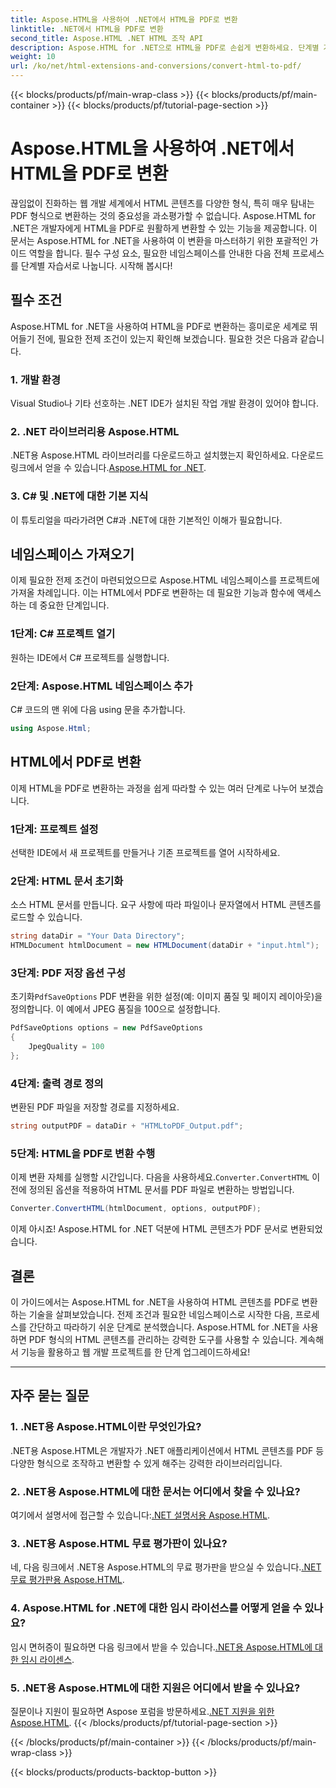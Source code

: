 ```yaml
---
title: Aspose.HTML을 사용하여 .NET에서 HTML을 PDF로 변환
linktitle: .NET에서 HTML을 PDF로 변환
second_title: Aspose.HTML .NET HTML 조작 API
description: Aspose.HTML for .NET으로 HTML을 PDF로 손쉽게 변환하세요. 단계별 가이드를 따라 HTML-PDF 변환의 힘을 활용하세요.
weight: 10
url: /ko/net/html-extensions-and-conversions/convert-html-to-pdf/
---
```


{{< blocks/products/pf/main-wrap-class >}}
{{< blocks/products/pf/main-container >}}
{{< blocks/products/pf/tutorial-page-section >}}

# Aspose.HTML을 사용하여 .NET에서 HTML을 PDF로 변환


끊임없이 진화하는 웹 개발 세계에서 HTML 콘텐츠를 다양한 형식, 특히 매우 탐내는 PDF 형식으로 변환하는 것의 중요성을 과소평가할 수 없습니다. Aspose.HTML for .NET은 개발자에게 HTML을 PDF로 원활하게 변환할 수 있는 기능을 제공합니다. 이 문서는 Aspose.HTML for .NET을 사용하여 이 변환을 마스터하기 위한 포괄적인 가이드 역할을 합니다. 필수 구성 요소, 필요한 네임스페이스를 안내한 다음 전체 프로세스를 단계별 자습서로 나눕니다. 시작해 봅시다!

## 필수 조건

Aspose.HTML for .NET을 사용하여 HTML을 PDF로 변환하는 흥미로운 세계로 뛰어들기 전에, 필요한 전제 조건이 있는지 확인해 보겠습니다. 필요한 것은 다음과 같습니다.

### 1. 개발 환경

Visual Studio나 기타 선호하는 .NET IDE가 설치된 작업 개발 환경이 있어야 합니다.

### 2. .NET 라이브러리용 Aspose.HTML

.NET용 Aspose.HTML 라이브러리를 다운로드하고 설치했는지 확인하세요. 다운로드 링크에서 얻을 수 있습니다.[Aspose.HTML for .NET](https://releases.aspose.com/html/net/).

### 3. C# 및 .NET에 대한 기본 지식

이 튜토리얼을 따라가려면 C#과 .NET에 대한 기본적인 이해가 필요합니다.

## 네임스페이스 가져오기

이제 필요한 전제 조건이 마련되었으므로 Aspose.HTML 네임스페이스를 프로젝트에 가져올 차례입니다. 이는 HTML에서 PDF로 변환하는 데 필요한 기능과 함수에 액세스하는 데 중요한 단계입니다.

### 1단계: C# 프로젝트 열기

원하는 IDE에서 C# 프로젝트를 실행합니다.

### 2단계: Aspose.HTML 네임스페이스 추가

C# 코드의 맨 위에 다음 using 문을 추가합니다.

```csharp
using Aspose.Html;
```

## HTML에서 PDF로 변환

이제 HTML을 PDF로 변환하는 과정을 쉽게 따라할 수 있는 여러 단계로 나누어 보겠습니다.

### 1단계: 프로젝트 설정

선택한 IDE에서 새 프로젝트를 만들거나 기존 프로젝트를 열어 시작하세요.

### 2단계: HTML 문서 초기화

소스 HTML 문서를 만듭니다. 요구 사항에 따라 파일이나 문자열에서 HTML 콘텐츠를 로드할 수 있습니다.

```csharp
string dataDir = "Your Data Directory";
HTMLDocument htmlDocument = new HTMLDocument(dataDir + "input.html");
```

### 3단계: PDF 저장 옵션 구성

 초기화`PdfSaveOptions` PDF 변환을 위한 설정(예: 이미지 품질 및 페이지 레이아웃)을 정의합니다. 이 예에서 JPEG 품질을 100으로 설정합니다.

```csharp
PdfSaveOptions options = new PdfSaveOptions
{
    JpegQuality = 100
};
```

### 4단계: 출력 경로 정의

변환된 PDF 파일을 저장할 경로를 지정하세요.

```csharp
string outputPDF = dataDir + "HTMLtoPDF_Output.pdf";
```

### 5단계: HTML을 PDF로 변환 수행

 이제 변환 자체를 실행할 시간입니다. 다음을 사용하세요.`Converter.ConvertHTML` 이전에 정의된 옵션을 적용하여 HTML 문서를 PDF 파일로 변환하는 방법입니다.

```csharp
Converter.ConvertHTML(htmlDocument, options, outputPDF);
```

이제 아시죠! Aspose.HTML for .NET 덕분에 HTML 콘텐츠가 PDF 문서로 변환되었습니다.

## 결론

이 가이드에서는 Aspose.HTML for .NET을 사용하여 HTML 콘텐츠를 PDF로 변환하는 기술을 살펴보았습니다. 전제 조건과 필요한 네임스페이스로 시작한 다음, 프로세스를 간단하고 따라하기 쉬운 단계로 분석했습니다. Aspose.HTML for .NET을 사용하면 PDF 형식의 HTML 콘텐츠를 관리하는 강력한 도구를 사용할 수 있습니다. 계속해서 기능을 활용하고 웹 개발 프로젝트를 한 단계 업그레이드하세요!

---

## 자주 묻는 질문

### 1. .NET용 Aspose.HTML이란 무엇인가요?

.NET용 Aspose.HTML은 개발자가 .NET 애플리케이션에서 HTML 콘텐츠를 PDF 등 다양한 형식으로 조작하고 변환할 수 있게 해주는 강력한 라이브러리입니다.

### 2. .NET용 Aspose.HTML에 대한 문서는 어디에서 찾을 수 있나요?

 여기에서 설명서에 접근할 수 있습니다:[.NET 설명서용 Aspose.HTML](https://reference.aspose.com/html/net/).

### 3. .NET용 Aspose.HTML 무료 평가판이 있나요?

 네, 다음 링크에서 .NET용 Aspose.HTML의 무료 평가판을 받으실 수 있습니다.[.NET 무료 평가판용 Aspose.HTML](https://releases.aspose.com/).

### 4. Aspose.HTML for .NET에 대한 임시 라이선스를 어떻게 얻을 수 있나요?

임시 면허증이 필요하면 다음 링크에서 받을 수 있습니다.[.NET용 Aspose.HTML에 대한 임시 라이센스](https://purchase.aspose.com/temporary-license/).

### 5. .NET용 Aspose.HTML에 대한 지원은 어디에서 받을 수 있나요?

 질문이나 지원이 필요하면 Aspose 포럼을 방문하세요.[.NET 지원을 위한 Aspose.HTML](https://forum.aspose.com/).
{{< /blocks/products/pf/tutorial-page-section >}}

{{< /blocks/products/pf/main-container >}}
{{< /blocks/products/pf/main-wrap-class >}}

{{< blocks/products/products-backtop-button >}}
